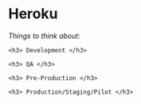 <h1> Heroku </h1>

  *Things to think about:*
  
    <h3> Development </h3>

    <h3> QA </h3>

    <h3> Pre-Production </h3>

    <h3> Production/Staging/Pilot </h3>
    
   
